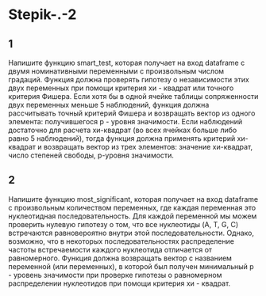 # Stepik-.-2
## 1
Напишите функцию smart_test, которая получает на вход dataframe с двумя номинативными переменными с произвольным числом градаций. Функция должна проверять гипотезу о независимости этих двух переменных при помощи критерия хи - квадрат или точного критерия Фишера.
Если хотя бы в одной ячейке таблицы сопряженности двух переменных меньше 5 наблюдений, функция должна рассчитывать точный критерий Фишера и возвращать вектор из одного элемента: получившегося p - уровня значимости.
Если наблюдений достаточно для расчета хи-квадрат (во всех ячейках больше либо равно 5 наблюдений), тогда функция должна применять критерий хи-квадрат и возвращать вектор из трех элементов: значение хи-квадрат, число степеней свободы,  p-уровня значимости.
## 2
Напишите функцию most_significant, которая получает на вход dataframe с произвольным количеством переменных, где каждая переменная это нуклеотидная последовательность. 
Для каждой переменной мы можем проверить нулевую гипотезу о том, что все нуклеотиды (A, T, G, C) встречаются равновероятно внутри этой последовательности. Однако, возможно, что в некоторых последовательностях распределение частоты встречаемости каждого нуклеотида отличается от равномерного.
Функция должна возвращать вектор с ﻿названием переменной (или переменных), в которой был получен минимальный p - уровень значимости при проверке гипотезы о равномерном распределении нуклеотидов при помощи критерия хи - квадрат. 
